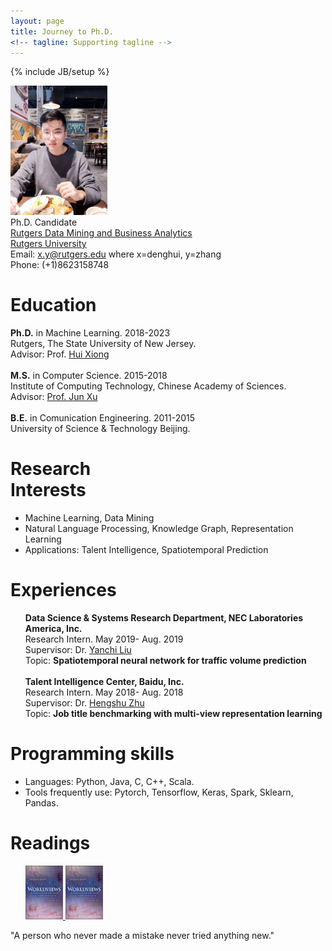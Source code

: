 ```yaml
---
layout: page
title: Journey to Ph.D.
<!-- tagline: Supporting tagline -->
---
```

{% include JB/setup %}

<div >
<!-- <img class='inset right' title='Denghui Zhang' src='./images/zdh7.jpeg' alt='Photo of zdh' width='165px' /> -->
<img class='inset right' title='Denghui Zhang' src='./images/zdh7.jpeg' alt='Photo of zdh' width='155px' />
</div>
<div class='zdh'>
<!-- Bachelor<br>
University of Science & Technology Beijing  <br><br> -->
Ph.D. Candidate <br>
</div>
<!-- [CAS Key Lab of Network Data Science and Technology](http://www.bigdatalab.ac.cn/lab/lab/english)  
[Institute of Computing Technology](http://www.ict.ac.cn/)  
[Chinese Academy of Sciences](http://www.cas.cn/) -->  
<div class='zdh'>
<a href='http://datamining.rutgers.edu/CDMBA/'>Rutgers Data Mining and Business Analytics</a><br>
<a href='https://www.rutgers.edu/'>Rutgers University</a><br>
<!-- <a href='http://www.cas.cn/'>Chinese Academy of Sciences</a><br> -->
</div>
<div class='zdh'>
<!-- No.6 Kexueyuan South Road Zhongguancun  <br> -->
<!-- Haidian District, Beijing, China 100190  <br> -->
Email: <a href="mailto:denghui.zhang@rutgers.edu">x.y@rutgers.edu</a> where x=denghui, y=zhang<br>
Phone: (+1)8623158748 <br>
</div>

<div class='section'>
 <h1 id='bio'>Education</h1>
<p font-size='1em'>
  <b>Ph.D.</b> in Machine Learning. 2018-2023<br>
  Rutgers, The State University of New Jersey.<br>
  Advisor: Prof. <a href='http://datamining.rutgers.edu/'>Hui Xiong</a><br><br>
  <b>M.S.</b> in Computer Science. 2015-2018<br>
  Institute of Computing Technology, Chinese Academy of Sciences.<br>
  Advisor: <a href='http://www.bigdatalab.ac.cn/~junxu/'>Prof. Jun Xu</a><br><br>
  <b>B.E.</b> in Comunication Engineering. 2011-2015<br>
  University of Science & Technology Beijing.
  <!-- I am a second year Ph.D. student in Rutgers University, my advisor is <a href='http://datamining.rutgers.edu/'>Prof. Hui Xiong</a>. <br> Prior to joining Rutgers, I received my master&#8217;s degree in Computer Science from <a href='http://www.ustb.edu.cn/index.asp'>Institute of Computing Technology, Chinese Academy of Sciences</a> in 2018.</p>  -->

  <!-- I am a Master student in the CAS Key Lab of Network Data Science and Technology of <a href='http://www.ict.ac.cn/'>Institute of Computing Technology</a>, <a href='http://www.cas.cn/'>Chinese Academy of Sciences</a>, China. <br>My adviser is Prof. <a href='http://www.bigdatalab.ac.cn/~junxu/'>Jun Xu</a>.<br> Prior to joining ICT, I received my bachelor&#8217;s degree in Communication Engineering from <a href='http://www.ustb.edu.cn/index.asp'>University of Science & Technology Beijing</a> in 2015.</p> -->
</p>
</div>
<div class='section'>
<h1 id='research'>Research <br> Interests</h1>
<ul>
<li>Machine Learning, Data Mining</li>
<li>Natural Language Processing, Knowledge Graph, Representation Learning</li>
<li>Applications: Talent Intelligence, Spatiotemporal Prediction</li>
<!-- <li>Parallel Computing</li> -->
</ul>
</div>

<div class='section'>
<h1 id='research'>Experiences</h1>
<ul>
  <b>Data Science & Systems Research Department, NEC Laboratories America, Inc.</b><br>
   Research Intern. May 2019- Aug. 2019<br>
  Supervisor: Dr. <a href='http://www.eden.rutgers.edu/~yanchi/'>Yanchi Liu</a><br>
  Topic: <b>Spatiotemporal neural network for traffic volume prediction</b><br><br>
  <b>Talent Intelligence Center, Baidu, Inc.</b><br>
   Research Intern. May 2018- Aug. 2018<br>
  Supervisor: Dr. <a href='http://www.zhuhengshu.com/'>Hengshu Zhu</a><br>
  Topic: <b>Job title benchmarking with multi-view representation learning</b>
</ul>
</div>

<div class='section'>
<h1 id='research'>Programming skills</h1>
<ul>
<li>Languages: Python, Java, C, C++, Scala.</li>
<li>Tools frequently use: Pytorch, Tensorflow, Keras, Spark, Sklearn, Pandas.</li>
</ul>
</div>

<div class='section'>
<h1 id='research'>Readings</h1>
<ul>
<a href='https://www.amazon.com/Worldviews-Introduction-History-Philosophy-Science/dp/1119118891/ref=sr_1_3'><img class='inset auto' title='Denghui Zhang' src='./images/worldview.jpg' alt='' width='60px' /> </a>
<a href='https://www.amazon.com/Worldviews-Introduction-History-Philosophy-Science/dp/1119118891/ref=sr_1_3'><img class='inset auto' title='Denghui Zhang' src='./images/worldview.jpg' alt='' width='60px' /> </a>
</ul>
</div>

<footer>
  <p>"A person who never made a mistake never tried anything new."</p>
  <!-- <p>"Faulure isn't fatal, but failure to change might be."</p> -->
</footer>
<!-- Read [Jekyll Quick Start](http://jekyllbootstrap.com/usage/jekyll-quick-start.html) -->

<!-- Complete usage and documentation available at: [Jekyll Bootstrap](http://jekyllbootstrap.com)

## Update Author Attributes

In `_config.yml` remember to specify your own data:
    
    title : My Blog =)
    
    author :
      name : Name Lastname
      email : blah@email.test
      github : username
      twitter : username

The theme should reference these variables whenever needed.
    
## Sample Posts

This blog contains sample posts which help stage pages and blog data.
When you don't need the samples anymore just delete the `_posts/core-samples` folder.

    $ rm -rf _posts/core-samples

Here's a sample "posts list".

<ul class="posts">
  {% for post in site.posts %}
    <li><span>{{ post.date | date_to_string }}</span> &raquo; <a href="{{ BASE_PATH }}{{ post.url }}">{{ post.title }}</a></li>
  {% endfor %}
</ul>

## To-Do

This theme is still unfinished. If you'd like to be added as a contributor, [please fork](http://github.com/plusjade/jekyll-bootstrap)!
We need to clean up the themes, make theme usage guides with theme-specific markup examples. -->


